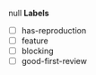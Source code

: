 null
    **Labels**

- [ ] has-reproduction
- [ ] feature
- [ ] blocking
- [ ] good-first-review

<!--
You are also able to add labels by placing /label on a new line
followed by the label you would like to add. ex: /label discussion
-->
<!--**Pull Request Labels**

While not necessary, you can help organize our pull requests by labeling this issue when you open it.  To add a label automatically, simply [x] mark the appropriate box below:

- [ ] has-reproduction
- [ ] feature
- [ ] blocking
- [ ] good first review

To add a label not listed above, simply place `/label another-label-name` on a line by itself.
-->